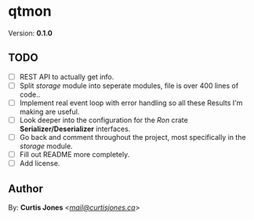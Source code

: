 # qtmon
Version: **0.1.0**

## TODO

* [ ] REST API to actually get info.
* [ ] Split *storage* module into seperate modules, file is over 400 lines of code..
* [ ] Implement real event loop with error handling so all these Results I'm making are useful.
* [ ] Look deeper into the configuration for the *Ron* crate **Serializer/Deserializer** interfaces.
* [ ] Go back and comment throughout the project, most specifically in the *storage* module.
* [ ] Fill out README more completely.
* [ ] Add license.

## Author

By: **Curtis Jones** <*mail@curtisjones.ca*>
